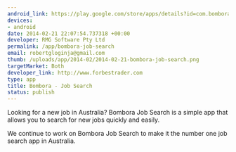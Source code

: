 ```yaml
--- 
android_link: https://play.google.com/store/apps/details?id=com.bombora.jobs
devices: 
- android
date: 2014-02-21 22:07:54.737318 +00:00
developer: RMG Software Pty Ltd
permalink: /app/bombora-job-search
email: robertgloginja@gmail.com
thumb: /uploads/app/2014-02/2014-02-21-bombora-job-search.png
targetMarket: Both
developer_link: http://www.forbestrader.com
type: app
title: Bombora - Job Search
status: publish
---
```


Looking for a new job in Australia? Bombora Job Search is a simple app that allows you to search for new jobs quickly and easily.

We continue to work on Bombora Job Search to make it the number one job search app in Australia.

